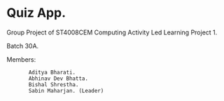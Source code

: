 # Quiz App.


Group Project of ST4008CEM Computing Activity Led Learning Project 1.

Batch 30A.

Members:

           Aditya Bharati. 
           Abhinav Dev Bhatta. 
           Bishal Shrestha. 
           Sabin Maharjan. (Leader)
